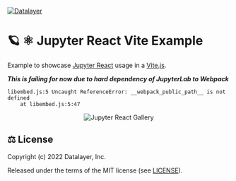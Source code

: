 [![Datalayer](https://assets.datalayer.design/datalayer-25.svg)](https://datalayer.io)

# 🪐 ⚛️ Jupyter React Vite Example

Example to showcase [Jupyter React](https://github.com/datalayer/jupyter-react) usage in a [Vite.js](https://vitejs.dev/).

***This is failing for now due to hard dependency of JupyterLab to Webpack***

```
libembed.js:5 Uncaught ReferenceError: __webpack_public_path__ is not defined
    at libembed.js:5:47
```

<div align="center" style="text-align: center">
  <img alt="Jupyter React Gallery" src="https://datalayer-jupyter-examples.s3.amazonaws.com/jupyter-react-gallery.gif" />
</div>

## ⚖️ License

Copyright (c) 2022 Datalayer, Inc.

Released under the terms of the MIT license (see [LICENSE](./LICENSE)).

